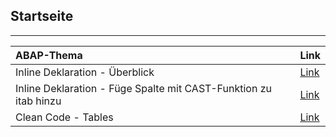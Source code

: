 ## Startseite
---

| ABAP-Thema       | Link        |
| :----------- | :----------- |
| Inline Deklaration - Überblick | [Link](docs/Inline_Deklaration.md) |
| Inline Deklaration - Füge Spalte mit CAST-Funktion zu itab hinzu | [Link](docs/CAST_Funktion_itab.md) |
| Clean Code - Tables | [Link](https://github.com/SAP/styleguides/blob/master/clean-abap/CleanABAP.md#tables) |
